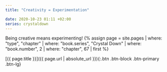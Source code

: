 ```yaml
---
title: "Creativity = Experimentation"

date: 2020-10-23 01:11 +02:00
series: crystaldown
---
```

Being creative means experimenting!
{% assign page = site.pages
  | where: "type", "chapter"
  | where: "book.series", "Crystal Down"
  | where: "book.number", 2
  | where: "chapter", 67
  | first %}

[{{ page.title }}]({{ page.url | absolute_url }}){:.btn .btn-block .btn-primary .btn-lg}
<!--more-->
